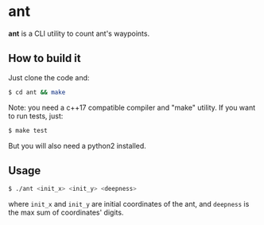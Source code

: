 # ant
**ant** is a CLI utility to count ant's waypoints.

## How to build it
Just clone the code and:
```sh
$ cd ant && make
```
Note: you need a c++17 compatible compiler and "make" utility.
If you want to run tests, just:
```sh
$ make test
```
But you will also need a python2 installed.

## Usage
```sh
$ ./ant <init_x> <init_y> <deepness>
```
where `init_x` and `init_y` are initial coordinates of the ant, and `deepness` is the max sum of coordinates' digits.
